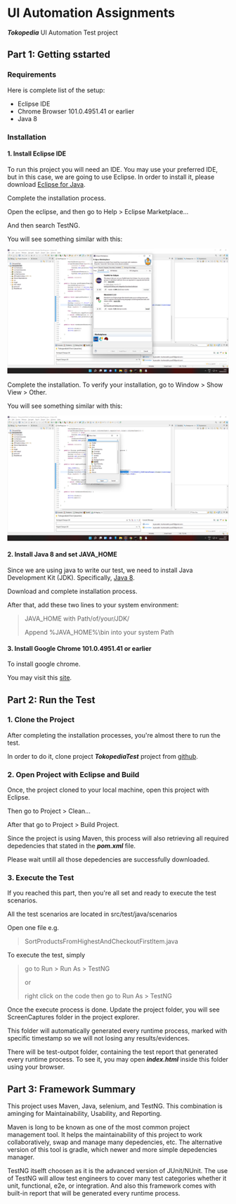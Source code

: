 # UI Automation Assignments

***Tokopedia*** UI Automation Test project

## Part 1: Getting sstarted

### Requirements

Here is complete list of the setup:

- Eclipse IDE
- Chrome Browser 101.0.4951.41 or earlier
- Java 8

### Installation

#### 1. Install Eclipse IDE

To run this project you will need an IDE. You may use your preferred IDE, but in this case, we are going to use Eclipse. In order to install it, please download [Eclipse for Java](https://www.eclipse.org/downloads/packages/).

Complete the installation process.

Open the eclipse, and then go to Help > Eclipse Marketplace...

And then search TestNG.

You will see something similar with this:

<img src="readme-images/TestNG1.png">

Complete the installation. To verify your installation, go to Window > Show View > Other.

You will see something similar with this:

<img src="readme-images/TestNG2.png">

#### 2. Install Java 8 and set JAVA_HOME

Since we are using java to write our test, we need to install Java Development Kit (JDK). Specifically, [Java 8](https://java.com/en/download/manual.jsp).

Download and complete installation process.

After that, add these two lines to your system environment:

> JAVA_HOME with Path/of/your/JDK/
> 
> Append %JAVA_HOME%\bin into your system Path

#### 3. Install Google Chrome 101.0.4951.41 or earlier

To install google chrome.

You may visit this [site](https://www.google.com/chrome/).

## Part 2: Run the Test

### 1. Clone the Project

After completing the installation processes, you're almost there to run the test.

In order to do it, clone project ***TokopediaTest*** project from [github](https://github.com/haga2554/TokopediaTest).

### 2. Open Project with Eclipse and Build

Once, the project cloned to your local machine, open this project with Eclipse.

Then go to Project > Clean...

After that go to Project > Build Project.

Since the project is using Maven, this process will also retrieving all required depedencies that stated in the ***pom.xml*** file.

Please wait untill all those depedencies are successfully downloaded.

### 3. Execute the Test

If you reached this part, then you're all set and ready to execute the test scenarios.

All the test scenarios are located in src/test/java/scenarios

Open one file e.g.

> SortProductsFromHighestAndCheckoutFirstItem.java

To execute the test, simply

> go to Run > Run As > TestNG
>
> or
> 
> right click on the code then go to Run As > TestNG

Once the execute process is done. Update the project folder, you will see ScreenCaptures folder in the project explorer.

This folder will automatically generated every runtime process, marked with specific timestamp so we will not losing any results/evidences.

There will be test-outpot folder, containing the test report that generated every runtime process. To see it, you may open ***index.html*** inside this folder using your browser.

## Part 3: Framework Summary

This project uses Maven, Java, selenium, and TestNG. This combination is aminging for Maintainability, Usability, and Reporting.

Maven is long to be known as one of the most common project management tool. It helps the maintainability of this project to work collaboratively, swap and manage many depedencies, etc. The alternative version of this tool is gradle, which newer and more simple depedencies manager.

TestNG itselft choosen as it is the advanced version of JUnit/NUnit. The use of TestNG will allow test engineers to cover many test categories whether it unit, functional, e2e, or integration. And also this framework comes with built-in report that will be generated every runtime process.

